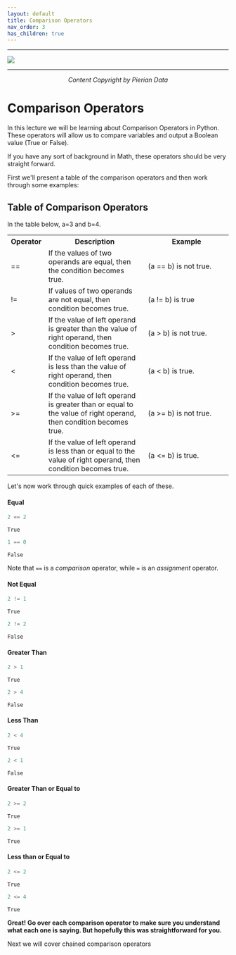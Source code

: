 ```yaml
---
layout: default
title: Comparison Operators
nav_order: 3
has_children: true
---
```

___

<a href='https://www.udemy.com/user/joseportilla/'><img src='../Pierian_Data_Logo.png'/></a>
___
<center><em>Content Copyright by Pierian Data</em></center>

# Comparison Operators 

In this lecture we will be learning about Comparison Operators in Python. These operators will allow us to compare variables and output a Boolean value (True or False). 

If you have any sort of background in Math, these operators should be very straight forward.

First we'll present a table of the comparison operators and then work through some examples:

<h2> Table of Comparison Operators </h2><p>  In the table below, a=3 and b=4.</p>

<table class="table table-bordered">
<tr>
<th style="width:10%">Operator</th><th style="width:45%">Description</th><th>Example</th>
</tr>
<tr>
<td>==</td>
<td>If the values of two operands are equal, then the condition becomes true.</td>
<td> (a == b) is not true.</td>
</tr>
<tr>
<td>!=</td>
<td>If values of two operands are not equal, then condition becomes true.</td>
<td>(a != b) is true</td>
</tr>
<tr>
<td>&gt;</td>
<td>If the value of left operand is greater than the value of right operand, then condition becomes true.</td>
<td> (a &gt; b) is not true.</td>
</tr>
<tr>
<td>&lt;</td>
<td>If the value of left operand is less than the value of right operand, then condition becomes true.</td>
<td> (a &lt; b) is true.</td>
</tr>
<tr>
<td>&gt;=</td>
<td>If the value of left operand is greater than or equal to the value of right operand, then condition becomes true.</td>
<td> (a &gt;= b) is not true. </td>
</tr>
<tr>
<td>&lt;=</td>
<td>If the value of left operand is less than or equal to the value of right operand, then condition becomes true.</td>
<td> (a &lt;= b) is true. </td>
</tr>
</table>

Let's now work through quick examples of each of these.

#### Equal


```python
2 == 2
```




    True




```python
1 == 0
```




    False



Note that <code>==</code> is a <em>comparison</em> operator, while <code>=</code> is an <em>assignment</em> operator.

#### Not Equal


```python
2 != 1
```




    True




```python
2 != 2
```




    False



#### Greater Than


```python
2 > 1
```




    True




```python
2 > 4
```




    False



#### Less Than


```python
2 < 4
```




    True




```python
2 < 1
```




    False



#### Greater Than or Equal to


```python
2 >= 2
```




    True




```python
2 >= 1
```




    True



#### Less than or Equal to


```python
2 <= 2
```




    True




```python
2 <= 4
```




    True



**Great! Go over each comparison operator to make sure you understand what each one is saying. But hopefully this was straightforward for you.**

Next we will cover chained comparison operators
